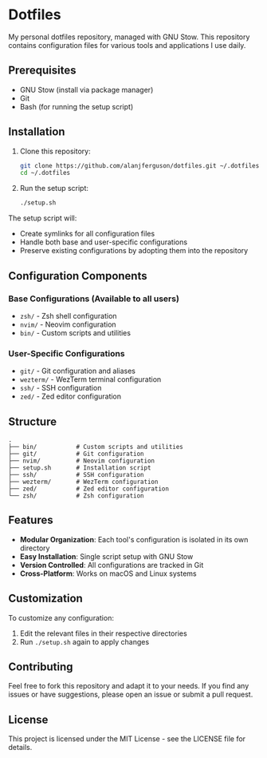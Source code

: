 # Dotfiles

My personal dotfiles repository, managed with GNU Stow. This repository contains configuration files for various tools and applications I use daily.

## Prerequisites

- GNU Stow (install via package manager)
- Git
- Bash (for running the setup script)

## Installation

1. Clone this repository:
   ```bash
   git clone https://github.com/alanjferguson/dotfiles.git ~/.dotfiles
   cd ~/.dotfiles
   ```

2. Run the setup script:
   ```bash
   ./setup.sh
   ```

The setup script will:
- Create symlinks for all configuration files
- Handle both base and user-specific configurations
- Preserve existing configurations by adopting them into the repository

## Configuration Components

### Base Configurations (Available to all users)
- `zsh/` - Zsh shell configuration
- `nvim/` - Neovim configuration
- `bin/` - Custom scripts and utilities

### User-Specific Configurations
- `git/` - Git configuration and aliases
- `wezterm/` - WezTerm terminal configuration
- `ssh/` - SSH configuration
- `zed/` - Zed editor configuration

## Structure

```
.
├── bin/           # Custom scripts and utilities
├── git/           # Git configuration
├── nvim/          # Neovim configuration
├── setup.sh       # Installation script
├── ssh/           # SSH configuration
├── wezterm/       # WezTerm configuration
├── zed/           # Zed editor configuration
└── zsh/           # Zsh configuration
```

## Features

- **Modular Organization**: Each tool's configuration is isolated in its own directory
- **Easy Installation**: Single script setup with GNU Stow
- **Version Controlled**: All configurations are tracked in Git
- **Cross-Platform**: Works on macOS and Linux systems

## Customization

To customize any configuration:
1. Edit the relevant files in their respective directories
2. Run `./setup.sh` again to apply changes

## Contributing

Feel free to fork this repository and adapt it to your needs. If you find any issues or have suggestions, please open an issue or submit a pull request.

## License

This project is licensed under the MIT License - see the LICENSE file for details. 